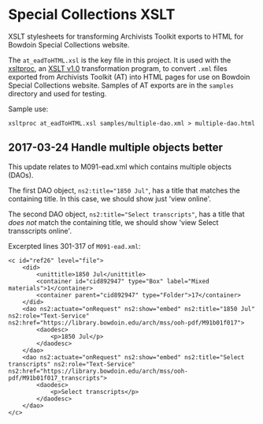# Special Collections XSLT

XSLT stylesheets for transforming Archivists Toolkit exports to HTML for Bowdoin Special Collections website.

The `at_eadToHTML.xsl` is the key file in this project. It is used with the [xsltproc](at_eadToHTML.xsl), an [XSLT v1.0](https://www.w3.org/TR/xslt) transformation program, to convert `.xml` files exported
from Archivists Toolkit (AT) into HTML pages for use on Bowdoin Special Collections website. Samples of AT exports are in the `samples` directory and used for testing.

Sample use:
```
xsltproc at_eadToHTML.xsl samples/multiple-dao.xml > multiple-dao.html
```

## 2017-03-24 Handle multiple objects better

This update relates to M091-ead.xml which contains multiple objects (DAOs).

The first DAO object, `ns2:title="1850 Jul"`, has a title that matches the containing title. In this case, we should show just 'view online'.

The second DAO object, `ns2:title="Select transcripts"`, has a title that *does not* match the containing title, we should show 'view Select transscripts online'.

Excerpted lines 301-317 of `M091-ead.xml`:

```
<c id="ref26" level="file">
	<did>
		<unittitle>1850 Jul</unittitle>
		<container id="cid892947" type="Box" label="Mixed materials">1</container>
		<container parent="cid892947" type="Folder">17</container>
	</did>
	<dao ns2:actuate="onRequest" ns2:show="embed" ns2:title="1850 Jul" ns2:role="Text-Service" ns2:href="https://library.bowdoin.edu/arch/mss/ooh-pdf/M91b01f017">
		<daodesc>
			<p>1850 Jul</p>
		</daodesc>
	</dao>
	<dao ns2:actuate="onRequest" ns2:show="embed" ns2:title="Select transcripts" ns2:role="Text-Service" ns2:href="https://library.bowdoin.edu/arch/mss/ooh-pdf/M91b01f017_transcripts">
		<daodesc>
			<p>Select transcripts</p>
		</daodesc>
	</dao>
</c>
```				